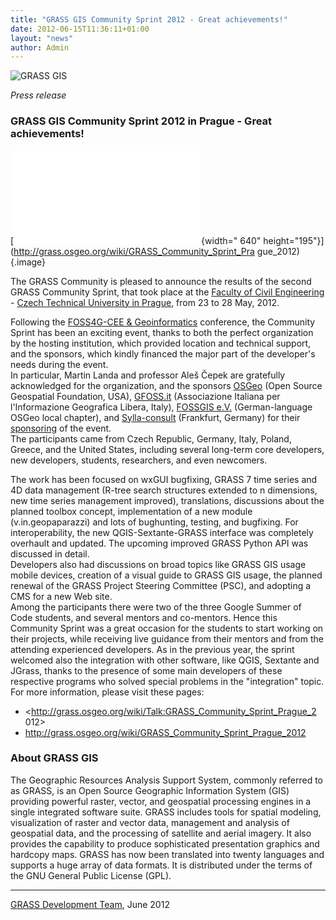 ```yaml
---
title: "GRASS GIS Community Sprint 2012 - Great achievements!"
date: 2012-06-15T11:36:11+01:00
layout: "news"
author: Admin
---
```


![GRASS GIS](/images/logos/historical_logos/grasslogo_vector_small.png)

*Press release*

### GRASS GIS Community Sprint 2012 in Prague - Great achievements!

[![Community sprint
prague2012](./d64bae91091eda6a7532ebec06aa70893b79e1f8.shtml){width="
640"
height="195"}](http://grass.osgeo.org/wiki/GRASS_Community_Sprint_Pra
gue_2012){.image}

The GRASS Community is pleased to announce the results of the second
GRASS Community Sprint, that took place at the [Faculty of Civil
Engineering](http://www.fsv.cvut.cz/index.php.en) - [Czech Technical
University in Prague](http://www.cvut.cz/en?set_language=en), from 23
to 28 May, 2012.

Following the [FOSS4G-CEE & Geoinformatics](http://foss4g-cee.org/)
conference, the Community Sprint has been an exciting event, thanks
to both the perfect organization by the hosting institution, which
provided location and technical support, and the sponsors, which
kindly financed the major part of the developer's needs during the
event.\
In particular, Martin Landa and professor Aleš Čepek are gratefully
acknowledged for the organization, and the sponsors
[OSGeo](http://www.osgeo.org) (Open Source Geospatial Foundation,
USA), [GFOSS.it](http://www.GFOSS.it) (Associazione Italiana per
l\'Informazione Geografica Libera, Italy), [FOSSGIS
e.V.](http://www.fossgis.de) (German-language OSGeo local chapter),
and [Sylla-consult](http://sylla-consult.de/en/) (Frankfurt, Germany)
for their [sponsoring](http://grass.osgeo.org/donation.php) of the
event.\
The participants came from Czech Republic, Germany, Italy, Poland,
Greece, and the United States, including several long-term core
developers, new developers, students, researchers, and even
newcomers.

The work has been focused on wxGUI bugfixing, GRASS 7 time series and
4D data management (R-tree search structures extended to n
dimensions, new time series management improved), translations,
discussions about the planned toolbox concept, implementation of a
new module (v.in.geopaparazzi) and lots of bughunting, testing, and
bugfixing. For interoperability, the new QGIS-Sextante-GRASS
interface was completely overhault and updated. The upcoming improved
GRASS Python API was discussed in detail.\
Developers also had discussions on broad topics like GRASS GIS usage
mobile devices, creation of a visual guide to GRASS GIS usage, the
planned renewal of the GRASS Project Steering Committee (PSC), and
adopting a CMS for a new Web site.\
Among the participants there were two of the three Google Summer of
Code students, and several mentors and co-mentors. Hence this
Community Sprint was a great occasion for the students to start
working on their projects, while receiving live guidance from their
mentors and from the attending experienced developers. As in the
previous year, the sprint welcomed also the integration with other
software, like QGIS, Sextante and JGrass, thanks to the presence of
some main developers of these respective programs who solved special
problems in the \"integration\" topic. For more information, please
visit these pages:

- <http://grass.osgeo.org/wiki/Talk:GRASS_Community_Sprint_Prague_2
012>
- <http://grass.osgeo.org/wiki/GRASS_Community_Sprint_Prague_2012>

### About GRASS GIS

The Geographic Resources Analysis Support System, commonly referred
to as GRASS, is an Open Source Geographic Information System (GIS)
providing powerful raster, vector, and geospatial processing engines
in a single integrated software suite. GRASS includes tools for
spatial modeling, visualization of raster and vector data, management
and analysis of geospatial data, and the processing of satellite and
aerial imagery. It also provides the capability to produce
sophisticated presentation graphics and hardcopy maps. GRASS has now
been translated into twenty languages and supports a huge array of
data formats. It is distributed under the terms of the GNU General
Public License (GPL).

-------------------------------------------------------------------

[GRASS Development Team](http://grass.osgeo.org/wiki/Team), June 2012
